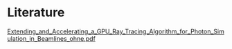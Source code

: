 # Literature

[Extending_and_Accelerating_a_GPU_Ray_Tracing_Algorithm_for_Photon_Simulation_in_Beamlines_ohne.pdf](/docs/src/uploads/400bd2abbe644a636cb38daaf31fe0ce/Extending_and_Accelerating_a_GPU_Ray_Tracing_Algorithm_for_Photon_Simulation_in_Beamlines_ohne.pdf)